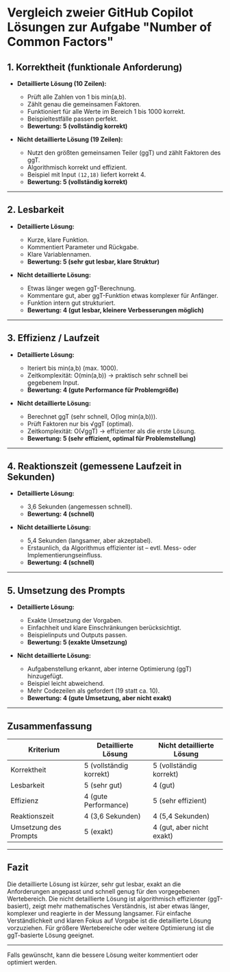# Vergleich zweier GitHub Copilot Lösungen zur Aufgabe "Number of Common Factors"

## 1. Korrektheit (funktionale Anforderung)

- **Detaillierte Lösung (10 Zeilen):**  
  - Prüft alle Zahlen von 1 bis min(a,b).  
  - Zählt genau die gemeinsamen Faktoren.  
  - Funktioniert für alle Werte im Bereich 1 bis 1000 korrekt.  
  - Beispieltestfälle passen perfekt.  
  - **Bewertung: 5 (vollständig korrekt)**

- **Nicht detaillierte Lösung (19 Zeilen):**  
  - Nutzt den größten gemeinsamen Teiler (ggT) und zählt Faktoren des ggT.  
  - Algorithmisch korrekt und effizient.  
  - Beispiel mit Input `(12,18)` liefert korrekt 4.  
  - **Bewertung: 5 (vollständig korrekt)**

---

## 2. Lesbarkeit

- **Detaillierte Lösung:**  
  - Kurze, klare Funktion.  
  - Kommentiert Parameter und Rückgabe.  
  - Klare Variablennamen.  
  - **Bewertung: 5 (sehr gut lesbar, klare Struktur)**

- **Nicht detaillierte Lösung:**  
  - Etwas länger wegen ggT-Berechnung.  
  - Kommentare gut, aber ggT-Funktion etwas komplexer für Anfänger.  
  - Funktion intern gut strukturiert.  
  - **Bewertung: 4 (gut lesbar, kleinere Verbesserungen möglich)**

---

## 3. Effizienz / Laufzeit

- **Detaillierte Lösung:**  
  - Iteriert bis min(a,b) (max. 1000).  
  - Zeitkomplexität: O(min(a,b)) → praktisch sehr schnell bei gegebenem Input.  
  - **Bewertung: 4 (gute Performance für Problemgröße)**

- **Nicht detaillierte Lösung:**  
  - Berechnet ggT (sehr schnell, O(log min(a,b))).  
  - Prüft Faktoren nur bis √ggT (optimal).  
  - Zeitkomplexität: O(√ggT) → effizienter als die erste Lösung.  
  - **Bewertung: 5 (sehr effizient, optimal für Problemstellung)**

---

## 4. Reaktionszeit (gemessene Laufzeit in Sekunden)

- **Detaillierte Lösung:**  
  - 3,6 Sekunden (angemessen schnell).  
  - **Bewertung: 4 (schnell)**

- **Nicht detaillierte Lösung:**  
  - 5,4 Sekunden (langsamer, aber akzeptabel).  
  - Erstaunlich, da Algorithmus effizienter ist – evtl. Mess- oder Implementierungseinfluss.  
  - **Bewertung: 4 (schnell)**

---

## 5. Umsetzung des Prompts

- **Detaillierte Lösung:**  
  - Exakte Umsetzung der Vorgaben.  
  - Einfachheit und klare Einschränkungen berücksichtigt.  
  - Beispielinputs und Outputs passen.  
  - **Bewertung: 5 (exakte Umsetzung)**

- **Nicht detaillierte Lösung:**  
  - Aufgabenstellung erkannt, aber interne Optimierung (ggT) hinzugefügt.  
  - Beispiel leicht abweichend.  
  - Mehr Codezeilen als gefordert (19 statt ca. 10).  
  - **Bewertung: 4 (gute Umsetzung, aber nicht exakt)**

---

## Zusammenfassung

| Kriterium            | Detaillierte Lösung       | Nicht detaillierte Lösung   |
|----------------------|---------------------------|----------------------------|
| Korrektheit          | 5 (vollständig korrekt)   | 5 (vollständig korrekt)    |
| Lesbarkeit           | 5 (sehr gut)              | 4 (gut)                    |
| Effizienz            | 4 (gute Performance)      | 5 (sehr effizient)         |
| Reaktionszeit        | 4 (3,6 Sekunden)          | 4 (5,4 Sekunden)           |
| Umsetzung des Prompts | 5 (exakt)                 | 4 (gut, aber nicht exakt)  |

---

## Fazit

Die detaillierte Lösung ist kürzer, sehr gut lesbar, exakt an die Anforderungen angepasst und schnell genug für den vorgegebenen Wertebereich. Die nicht detaillierte Lösung ist algorithmisch effizienter (ggT-basiert), zeigt mehr mathematisches Verständnis, ist aber etwas länger, komplexer und reagierte in der Messung langsamer. Für einfache Verständlichkeit und klaren Fokus auf Vorgabe ist die detaillierte Lösung vorzuziehen. Für größere Wertebereiche oder weitere Optimierung ist die ggT-basierte Lösung geeignet.

---

Falls gewünscht, kann die bessere Lösung weiter kommentiert oder optimiert werden.
